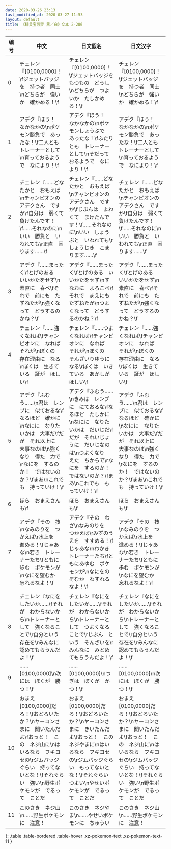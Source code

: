 ```yaml
---
date: 2020-03-26 23:13
last_modified_at: 2020-03-27 11:53
layout: default
title: 《精灵宝可梦 黑／白》文本 2-206
---
```

| 编号 | 中文 | 日文假名 | 日文汉字 |
| ---- | ---- | ---- | --- |
| 0 | チェレン『[0100,0000]！\fジェットバッジを　持つ者　同士\nどちらが　強いか　確かめる！\f | チェレン『[0100,0000]！\fジェットバッジを　もつもの　どうし\nどちらが　つよいか　たしかめる！\f | チェレン『[0100,0000]！\fジェットバッジを　持つ者　同士\nどちらが　強いか　確かめる！\f |
| 1 | アデク『ほう！　なかなかの\nポケモン勝負で　あったな！\f二人とも　トレーナーとして\n育っておるようで　なにより！\f | アデク『ほう！　なかなかの\nポケモンしょうぶで　あったな！\fふたりとも　トレーナーとして\nそだっておるようで　なにより！\f | アデク『ほう！　なかなかの\nポケモン勝負で　あったな！\f二人とも　トレーナーとして\n育っておるようで　なにより！\f |
| 2 | チェレン『……どなたかと　おもえば\nチャンピオンの　アデクさん　ですか\f自分は　弱くて　負けたんです！\f……それなのに\nいい　勝負と　いわれても\r正直　困ります……\f | チェレン『……どなたかと　おもえば\nチャンピオンの　アデクさん　ですか\fじぶんは　よわくて　まけたんです！\f……それなのに\nいい　しょうぶと　いわれても\rしょうじき　こまります……\f | チェレン『……どなたかと　おもえば\nチャンピオンの　アデクさん　ですか\f自分は　弱くて　負けたんです！\f……それなのに\nいい　勝負と　いわれても\r正直　困ります……\f |
| 3 | アデク『……まったく\fとげのある　いいかたをせず\n素直に　喜べ\fそれで　前にも　たずねたが\n強くなって　どうするのかね？\f | アデク『……まったく\fとげのある　いいかたをせず\nすなおに　よろこべ\fそれで　まえにも　たずねたが\nつよくなって　どうするのかね？\f | アデク『……まったく\fとげのある　いいかたをせず\n素直に　喜べ\fそれで　前にも　たずねたが\n強くなって　どうするのかね？\f |
| 4 | チェレン『……強くなれば\fチャンピオンに　なれば　それが\nぼくの　存在理由に　なる\rぼくは　生きている　証が　ほしい\f | チェレン『……つよくなれば\fチャンピオンに　なれば　それが\nぼくの　そんざいりゆうに　なる\rぼくは　いきている　あかしが　ほしい\f | チェレン『……強くなれば\fチャンピオンに　なれば　それが\nぼくの　存在理由に　なる\rぼくは　生きている　証が　ほしい\f |
| 5 | アデク『ふむう……\n君は　レンブに　似ておるな\fなるほど　確かに\nなにに　なりたいかは　大事だ\fだが　それ以上に　大事なのは\n強くなり　得た　力で\rなにを　するのか！　ではないのか？\fまあ\nこれでも　持っていけ！\f | アデク『ふむう……\nきみは　レンブに　にておるな\fなるほど　たしかに\nなにに　なりたいかは　だいじだ\fだが　それいじょうに　だいじなのは\nつよくなり　えた　ちからで\rなにを　するのか！　ではないのか？\fまあ\nこれでも　もっていけ！\f | アデク『ふむう……\n君は　レンブに　似ておるな\fなるほど　確かに\nなにに　なりたいかは　大事だ\fだが　それ以上に　大事なのは\n強くなり　得た　力で\rなにを　するのか！　ではないのか？\fまあ\nこれでも　持っていけ！\f |
| 6 | ほら　おまえさんも\f | ほら　おまえさんも\f | ほら　おまえさんも\f |
| 7 | アデク『その　技\nなみのりを　つかえば\r水上を　進める！\fじゃあな\n若き　トレーナーたち\fともに歩む　ポケモンが\nなにを望むか　忘れるなよ！\f | アデク『その　わざ\nなみのりを　つかえば\rみずのうえを　すすめる！\fじゃあな\nわかき　トレーナーたち\fともにあゆむ　ポケモンが\nなにをのぞむか　わすれるなよ！\f | アデク『その　技\nなみのりを　つかえば\r水上を　進める！\fじゃあな\n若き　トレーナーたち\fともに歩む　ポケモンが\nなにを望むか　忘れるなよ！\f |
| 8 | チェレン『なにを　したいか……\fそれが　わからないから\nトレーナーとして　強くなることで\r自分という　存在を\rみんなに　認めてもらうんだよ！\f | チェレン『なにを　したいか……\fそれが　わからないから\nトレーナーとして　つよくなることで\rじぶん　という　そんざいを\rみんなに　みとめてもらうんだよ！\f | チェレン『なにを　したいか……\fそれが　わからないから\nトレーナーとして　強くなることで\r自分という　存在を\rみんなに　認めてもらうんだよ！\f |
| 9 | ……[0100,0000]\n次には　ぼくが　勝つ！\f | ……[0100,0000]\nつぎは　ぼくが　かつ！\f | ……[0100,0000]\n次には　ぼくが　勝つ！\f |
| 10 | おまえ　[0100,0000]だろ！\fおどろいたか？\nヤーコンさまに　聞いたんだよ\fおっと！　この　ネジ山に\nはいるなら　フキヨセの\rジムバッジぐらい　持ってないとな！\fそれぐらい　強い\n野生ポケモンが　でるって　ことだ | おまえ　[0100,0000]だろ！\fおどろいたか？\nヤーコンさまに　きいたんだよ\fおっと！　この　ネジやまに\nはいるなら　フキヨセの\rジムバッジぐらい　もってないとな！\fそれぐらい　つよい\nやせいポケモンが　でるって　ことだ | おまえ　[0100,0000]だろ！\fおどろいたか？\nヤーコンさまに　聞いたんだよ\fおっと！　この　ネジ山に\nはいるなら　フキヨセの\rジムバッジぐらい　持ってないとな！\fそれぐらい　強い\n野生ポケモンが　でるって　ことだ |
| 11 | このさき　ネジ山\n……野生ポケモンに　注意！ | このさき　ネジやま\n……やせいポケモンに　ちゅうい | このさき　ネジ山\n……野生ポケモンに　注意！ |
{: .table .table-bordered .table-hover .xz-pokemon-text .xz-pokemon-text-11 }